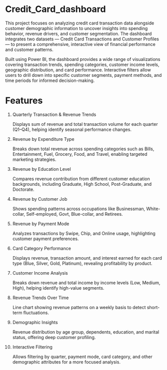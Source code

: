 # Credit_Card_dashboard
This project focuses on analyzing credit card transaction data alongside customer demographic information to uncover insights into spending behavior, revenue drivers, and customer segmentation. The dashboard integrates two datasets — Credit Card Transactions and Customer Profiles — to present a comprehensive, interactive view of financial performance and customer patterns.

Built using Power BI, the dashboard provides a wide range of visualizations covering transaction trends, spending categories, customer income levels, geographic distribution, and card performance. Interactive filters allow users to drill down into specific customer segments, payment methods, and time periods for informed decision-making.

# Features 

1. Quarterly Transaction & Revenue Trends

   Displays sum of revenue and total transaction volume for each quarter (Q1–Q4), helping identify seasonal performance changes.

2. Revenue by Expenditure Type

   Breaks down total revenue across spending categories such as Bills, Entertainment, Fuel, Grocery, Food, and Travel, enabling targeted marketing strategies.

3. Revenue by Education Level

   Compares revenue contribution from different customer education backgrounds, including Graduate, High School, Post-Graduate, and Doctorate.

4. Revenue by Customer Job

   Shows spending patterns across occupations like Businessman, White-collar, Self-employed, Govt, Blue-collar, and Retirees.

5. Revenue by Payment Mode

   Analyzes transactions by Swipe, Chip, and Online usage, highlighting customer payment preferences.

6. Card Category Performance

   Displays revenue, transaction amount, and interest earned for each card type (Blue, Silver, Gold, Platinum), revealing profitability by product.

7. Customer Income Analysis

   Breaks down revenue and total income by income levels (Low, Medium, High), helping identify high-value segments.

8. Revenue Trends Over Time

   Line chart showing revenue patterns on a weekly basis to detect short-term fluctuations.

9. Demographic Insights

   Revenue distribution by age group, dependents, education, and marital status, offering deep customer profiling.

10. Interactive Filtering

    Allows filtering by quarter, payment mode, card category, and other demographic attributes for a more focused analysis.
